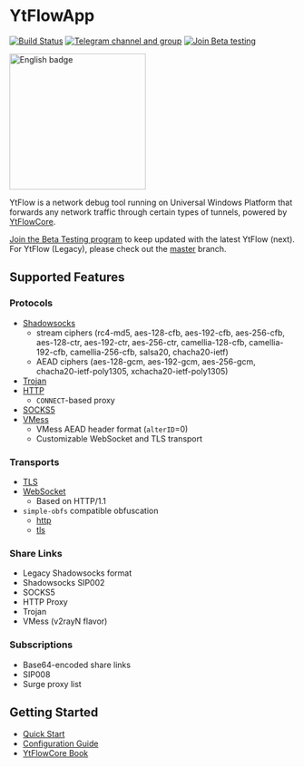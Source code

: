 # YtFlowApp
[![Build Status](https://dev.azure.com/YtFlow/YtFlowApp/_apis/build/status/YtFlow.YtFlowApp?branchName=next)](https://dev.azure.com/YtFlow/YtFlowApp/_build/latest?definitionId=1&branchName=next) [![Telegram channel and group](https://img.shields.io/badge/Telegram-group-blue)](https://t.me/YtFlow) [![Join Beta testing](https://img.shields.io/badge/Join-Beta%20testing-blue)](https://forms.office.com/Pages/ResponsePage.aspx?id=DQSIkWdsW0yxEjajBLZtrQAAAAAAAAAAAAZAAJskVm9UMThNRlZRR1E5Q1dBMjM1MjFXVEk0UDlTMS4u)

<a href='https://www.microsoft.com/store/apps/9NMB8FHL7MBZ?cid=storebadge&ocid=badge'><img src='https://developer.microsoft.com/en-us/store/badges/images/English_get-it-from-MS.png' alt='English badge' width="240"/></a>

YtFlow is a network debug tool running on Universal Windows Platform that forwards any network traffic through certain types of tunnels, powered by [YtFlowCore](https://github.com/YtFlow/YtFlowCore).

[Join the Beta Testing program](https://forms.office.com/Pages/ResponsePage.aspx?id=DQSIkWdsW0yxEjajBLZtrQAAAAAAAAAAAAZAAJskVm9UMThNRlZRR1E5Q1dBMjM1MjFXVEk0UDlTMS4u) to keep updated with the latest YtFlow (next). For YtFlow (Legacy), please check out the [master](https://github.com/YtFlow/YtFlowApp/tree/master) branch.

## Supported Features

### Protocols
- [Shadowsocks](https://ytflow.github.io/ytflow-book/plugins/shadowsocks-client.html)
  - stream ciphers (rc4-md5, aes-128-cfb, aes-192-cfb, aes-256-cfb, aes-128-ctr, aes-192-ctr, aes-256-ctr, camellia-128-cfb, camellia-192-cfb, camellia-256-cfb, salsa20, chacha20-ietf)
  - AEAD ciphers (aes-128-gcm, aes-192-gcm, aes-256-gcm, chacha20-ietf-poly1305, xchacha20-ietf-poly1305)
- [Trojan](https://ytflow.github.io/ytflow-book/plugins/trojan-client.html)
- [HTTP](https://ytflow.github.io/ytflow-book/plugins/http-proxy-client.html)
  - `CONNECT`-based proxy
- [SOCKS5](https://ytflow.github.io/ytflow-book/plugins/socks5-client.html)
- [VMess](https://ytflow.github.io/ytflow-book/plugins/vmess-client.html)
  - VMess AEAD header format (`alterID`=0)
  - Customizable WebSocket and TLS transport

### Transports

- [TLS](https://ytflow.github.io/ytflow-book/plugins/tls-client.html)
- [WebSocket](https://ytflow.github.io/ytflow-book/plugins/ws-client.html)
  - Based on HTTP/1.1
- `simple-obfs` compatible obfuscation
  - [http](https://ytflow.github.io/ytflow-book/plugins/http-obfs-client.html)
  - [tls](https://ytflow.github.io/ytflow-book/plugins/tls-obfs-client.html)

### Share Links

- Legacy Shadowsocks format
- Shadowsocks SIP002
- SOCKS5
- HTTP Proxy
- Trojan
- VMess (v2rayN flavor)

### Subscriptions

- Base64-encoded share links
- SIP008
- Surge proxy list

## Getting Started

- [Quick Start](https://github.com/YtFlow/YtFlowApp/wiki/Quick-Start)
- [Configuration Guide](https://github.com/YtFlow/YtFlowApp/wiki/Configuration-Guide)
- [YtFlowCore Book](https://ytflow.github.io/ytflow-book)
